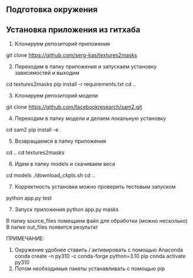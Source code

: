 ## Подготовка окружения



## Установка приложения из гитхаба

1. Клонируем репозиторий приложения

git clone https://github.com/serg-kas/textures2masks

2. Переходим в папку приложения и запускаем установку зависимостей и выходим

cd textures2masks
pip install -r requirements.txt
cd ..

3. Клонируем репозиторий модели

git clone https://github.com/facebookresearch/sam2.git  

4. Переходим в папку модели и делаем локальную установку

cd sam2
pip install -e .

5. Возвращаемся в папку приложения

cd ..
cd textures2masks

6. Идем в папку models и скачиваем веса

сd models
./download_ckpts.sh 
cd ..

7. Корректность установки можно проверить тестовым запуском

python app.py test

7. Запуск приложения
python app.py masks

В папку source_files помещаем файл для обработки (можно несколько)
В папке out_files появится результат


ПРИМЕЧАНИЕ:
1. Окружение удобнее ставить / активировать с помощью Anaconda
conda create -n py310 -c conda-forge python=3.10 pip
conda activate py310
2. Потом необходимые пакеты устанавливать с помощью pip

